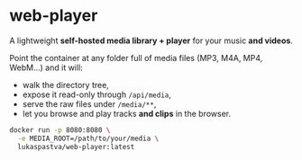 # web-player
A lightweight **self-hosted media library + player** for your music **and videos**.

Point the container at any folder full of media files (MP3, M4A, MP4, WebM…) and it will:

* walk the directory tree,  
* expose it read-only through `/api/media`,  
* serve the raw files under `/media/**`,  
* let you browse and play tracks **and clips** in the browser.

```bash
docker run -p 8080:8080 \
  -e MEDIA_ROOT=/path/to/your/media \
  lukaspastva/web-player:latest
```